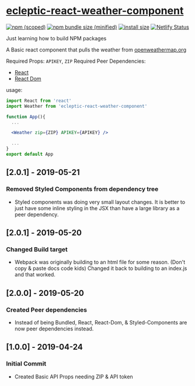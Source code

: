 # [ecleptic-react-weather-component](https://www.npmjs.com/package/ecleptic-react-weather-component)

[![npm (scoped)](https://img.shields.io/npm/v/ecleptic-react-weather-component.svg)](https://www.npmjs.com/package/ecleptic-react-weather-component) [![npm bundle size (minified)](https://img.shields.io/bundlephobia/min/ecleptic-react-weather-component.svg)](https://www.npmjs.com/package/ecleptic-react-weather-component) [![install size](https://packagephobia.now.sh/badge?p=ecleptic-react-weather-component)](https://packagephobia.now.sh/result?p=ecleptic-react-weather-component) [![Netlify Status](https://api.netlify.com/api/v1/badges/7f3c2976-ff5b-4009-ab7e-8808f85abf71/deploy-status)](https://app.netlify.com/sites/ecleptic-react-weather-component/deploys)

Just learning how to build NPM packages

A Basic react component that pulls the weather from [openweathermap.org](https://openweathermap.org/api)

Required Props: `APIKEY`, `ZIP` Required Peer Dependencies:

- [React](https://www.npmjs.com/package/react)
- [React Dom](https://www.npmjs.com/package/react-dom)

usage:

```jsx
import React from 'react'
import Weather from 'ecleptic-react-weather-component'

function App(){
  ...

  <Weather zip={ZIP} APIKEY={APIKEY} />

  ...
}
export default App
```

## [2.0.1] - 2019-05-21

### Removed Styled Components from dependency tree

- Styled components was doing very small layout changes. It is better to just have some inline styling in the JSX than have a large library as a peer dependency.

## [2.0.1] - 2019-05-20

### Changed Build target

- Webpack was originally building to an html file for some reason. (Don't copy & paste docs code kids) Changed it back to building to an index.js and that worked.

## [2.0.0] - 2019-05-20

### Created Peer dependencies

- Instead of being Bundled, React, React-Dom, & Styled-Components are now peer dependencies instead.

## [1.0.0] - 2019-04-24

### Initial Commit

- Created Basic API Props needing ZIP & API token
